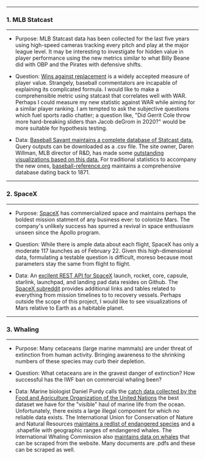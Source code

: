 -----
### 1. MLB Statcast
-----
* Purpose: MLB Statcast data has been collected for the last five years using high-speed cameras tracking every pitch and play at the major league level. It may be interesting to investigate for hidden value in player performance using the new metrics similar to what Billy Beane did with OBP and the Pirates with defensive shifts.
	
* Question: [Wins against replacement](https://en.wikipedia.org/wiki/Wins_Above_Replacement) is a widely accepted measure of player value. Strangely, baseball commentators are incapable of explaining its complicated formula. I would like to make a comprehensible metric using statcast that correlates well with WAR. Perhaps I could measure my new statistic against WAR while aiming for a similar player ranking. I am tempted to ask the subjective questions which fuel sports radio chatter; a question like, "Did Gerrit Cole throw more hard-breaking sliders than Jacob deGrom in 2020?" would be more suitable for hypothesis testing.
	
* Data: [Baseball Savant maintains a complete database of Statcast data.](https://baseballsavant.mlb.com/leaderboard/custom?year=2019,2018,2017,2016,2015&type=pitcher&filter=&sort=4&sortDir=asc&min=q&selections=xba,xslg,xwoba,xobp,xiso,exit_velocity_avg,launch_angle_avg,barrel_batted_rate,&chart=false&x=xba&y=xba&r=no&chartType=beeswarm) Query outputs can be downloaded as a .csv file. The site owner, Daren Willman, MLB director of R&D, has made some [outstanding visualizations based on this data.](https://twitter.com/darenw) For traditional statistics to accompany the new ones, [baseball-reference.org](https://www.baseball-reference.com/) maintains a comprehensive database dating back to 1871. 
-----
### 2. SpaceX
-----
* Purpose: [SpaceX](https://en.wikipedia.org/wiki/Book:SpaceX) has commercialized space and maintains perhaps the boldest mission statment of any business ever: to colonize Mars. The company's unlikely success has spurred a revival in space enthusiasm unseen since the Apollo program.

* Question: While there is ample data about each flight, SpaceX has only a moderate 117 launches as of February 22. Given this high-dimensional data, formulating a testable question is difficult, moreso because most parameters stay the same from flight to flight.

* Data: An [excllent REST API for SpaceX](https://github.com/r-spacex/SpaceX-API) launch, rocket, core, capsule, starlink, launchpad, and landing pad data resides on Github. The [SpaceX subreddit](https://www.reddit.com/r/spacex/) provides additional links and tables related to everything from mission timelines to to recovery vessels. Perhaps outside the scope of this project, I would like to see visualizations of Mars relative to Earth as a habitable planet.
-----	
### 3. Whaling
-----
* Purpose: Many cetaceans (large marine mammals) are under threat of extinction from human activity. Bringing awareness to the shrinking numbers of these species may curb their depletion.

* Question: What cetaceans are in the gravest danger of extinction? How successful has the IWF ban on commercial whaling been?
	
* Data: Marine biologist Daniel Purdy calls the [catch data collected by the Food and Agriculture Organization of the United Nations](http://www.fao.org/fishery/statistics/global-production/en) the best dataset we have for the "visible" haul of marine life from the ocean. Unfortunately, there exists a large illegal component for which no reliable data exists. The International Union for Conservation of Nature and Natural Resources [maintains a redlist of endangered species](https://www.iucnredlist.org/) and a .shapefile with geographic ranges of endangered whales. The International Whaling Commission also [maintains data on whales](https://iwc.int/estimate) that can be scraped from the website. Many documents are .pdfs and these can be scraped as well.

